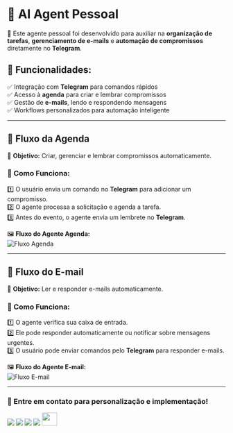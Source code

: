 # 🤖 AI Agent Pessoal  

🚀 Este agente pessoal foi desenvolvido para auxiliar na **organização de tarefas**, **gerenciamento de e-mails** e **automação de compromissos** diretamente no **Telegram**.

## 🔹 Funcionalidades:
✅ Integração com **Telegram** para comandos rápidos  
✅ Acesso à **agenda** para criar e lembrar compromissos  
✅ Gestão de **e-mails**, lendo e respondendo mensagens  
✅ Workflows personalizados para automação inteligente  

---

## 📅 **Fluxo da Agenda**  
📌 **Objetivo:** Criar, gerenciar e lembrar compromissos automaticamente.  

### 🔧 Como Funciona:  
1️⃣ O usuário envia um comando no **Telegram** para adicionar um compromisso.  
2️⃣ O agente processa a solicitação e agenda a tarefa.  
3️⃣ Antes do evento, o agente envia um lembrete no **Telegram**.  

🖼 **Fluxo do Agente Agenda:**  
![Fluxo Agenda](https://github.com/user-attachments/assets/0c2356f0-fbb5-4a52-8cbf-accb6bf0ba65)


---

## 📧 **Fluxo do E-mail**  
📌 **Objetivo:** Ler e responder e-mails automaticamente.  

### 🔧 Como Funciona:  
1️⃣ O agente verifica sua caixa de entrada.  
2️⃣ Ele pode responder automaticamente ou notificar sobre mensagens urgentes.  
3️⃣ O usuário pode enviar comandos pelo **Telegram** para responder e-mails.  

🖼 **Fluxo do Agente E-mail:**  
![Fluxo E-mail](https://github.com/user-attachments/assets/ed2177f2-6243-4845-84f9-b852c8e5bff9)


---

### 📌 Entre em contato para personalização e implementação!
<div> 
  <a href="https://github.com/bendogabriel" target="_blank"><img src="https://img.shields.io/badge/GitHub-100000?style=for-the-badge&logo=github&logoColor=white" target="_blank"></a>
  <a href="https://www.linkedin.com/in/gabriel-bendo" target="_blank"><img src="https://img.shields.io/badge/-LinkedIn-%230077B5?style=for-the-badge&logo=linkedin&logoColor=white" target="_blank"></a>
  <a href="https://instagram.com/agencianexateam" target="_blank"><img src="https://img.shields.io/badge/-Instagram-%23E4405F?style=for-the-badge&logo=instagram&logoColor=white" target="_blank"></a>
  <a href="mailto:gmbendo14@gmail.com"><img src="https://img.shields.io/badge/-Gmail-%23333?style=for-the-badge&logo=gmail&logoColor=white" target="_blank"></a>
  <a href="https://www.nexateam.com.br/homenexa" target="_blank"><img src="https://github.com/user-attachments/assets/d0c56062-1934-42ff-8712-514f7072d5f8" width="35px" height="30px"></a>

</div>


